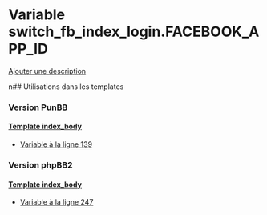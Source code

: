 # Variable switch_fb_index_login.FACEBOOK_APP_ID
[Ajouter une description](https://fa-tvars.appspot.com/switch_fb_index_login.FACEBOOK_APP_ID)

n## Utilisations dans les templates

### Version PunBB

#### [Template index_body](punbb/index_body.md)
* [Variable à la ligne 139](../punbb/index_body.tpl#L139)

### Version phpBB2

#### [Template index_body](subsilver/index_body.md)
* [Variable à la ligne 247](../subsilver/index_body.tpl#L247)